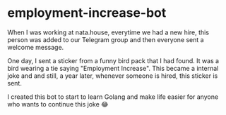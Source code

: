 # employment-increase-bot

When I was working at nata.house, everytime we had a new hire, this person was added to our Telegram group and then everyone sent a welcome message.

One day, I sent a sticker from a funny bird pack that I had found. It was a bird wearing a tie saying "Employment Increase". This became a internal joke and and still, a year later, whenever someone is hired, this sticker is sent.

I created this bot to start to learn Golang and make life easier for anyone who wants to continue this joke 😂

